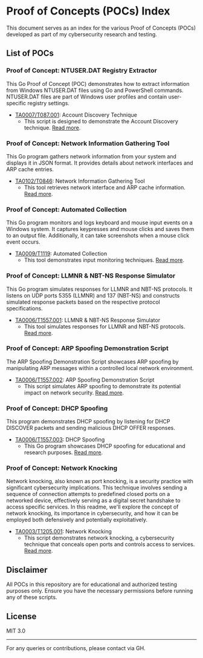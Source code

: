 # Proof of Concepts (POCs) Index

This document serves as an index for the various Proof of Concepts (POCs) developed as part of my cybersecurity research and testing.

## List of POCs

### Proof of Concept: NTUSER.DAT Registry Extractor

This Go Proof of Concept (POC) demonstrates how to extract information from Windows NTUSER.DAT files using Go and PowerShell commands. NTUSER.DAT files are part of Windows user profiles and contain user-specific registry settings.

- [TA0007/T087.001](./TA0007/T087.001): Account Discovery Technique
  - This script is designed to demonstrate the Account Discovery technique. [Read more](./TA0007/T087.001/readme.md).

### Proof of Concept: Network Information Gathering Tool

This Go program gathers network information from your system and displays it in JSON format. It provides details about network interfaces and ARP cache entries.

- [TA0102/T0846](./TA0102/T0846): Network Information Gathering Tool
  - This tool retrieves network interface and ARP cache information. [Read more](./TA0102/T0846/readme.md).

### Proof of Concept: Automated Collection

This Go program monitors and logs keyboard and mouse input events on a Windows system. It captures keypresses and mouse clicks and saves them to an output file. Additionally, it can take screenshots when a mouse click event occurs.

- [TA0009/T1119](./TA0009/T1119/readme.md): Automated Collection
  - This tool demonstrates input monitoring techniques. [Read more](./TA0009/T1119/readme.md).

### Proof of Concept: LLMNR & NBT-NS Response Simulator

This Go program simulates responses for LLMNR and NBT-NS protocols. It listens on UDP ports 5355 (LLMNR) and 137 (NBT-NS) and constructs simulated response packets based on the respective protocol specifications.

- [TA0006/T1557.001](./TA0006/T1557.001): LLMNR & NBT-NS Response Simulator
  - This tool simulates responses for LLMNR and NBT-NS protocols. [Read more](./TA0006/T1557.001/readme.md).

### Proof of Concept: ARP Spoofing Demonstration Script

The ARP Spoofing Demonstration Script showcases ARP spoofing by manipulating ARP messages within a controlled local network environment.

- [TA0006/T1557.002](./TA0006/T1557.002): ARP Spoofing Demonstration Script
  - This script simulates ARP spoofing to demonstrate its potential impact on network security. [Read more](./TA0006/T1557.002/readme.md).

### Proof of Concept: DHCP Spoofing

This program demonstrates DHCP spoofing by listening for DHCP DISCOVER packets and sending malicious DHCP OFFER responses.

- [TA0006/T1557.003](./TA0006/T1557.003): DHCP Spoofing
  - This Go program showcases DHCP spoofing for educational and research purposes. [Read more](./TA0006/T1557.003/readme.md).

### Proof of Concept: Network Knocking
Network knocking, also known as port knocking, is a security practice with significant cybersecurity implications. This technique involves sending a sequence of connection attempts to predefined closed ports on a networked device, effectively serving as a digital secret handshake to access specific services. In this readme, we'll explore the concept of network knocking, its importance in cybersecurity, and how it can be employed both defensively and potentially exploitatively.

- [TA0003/T1205.001](./TA0003/T1205.001): Network Knocking
  - This script demonstrates network knocking, a cybersecurity technique that conceals open ports and controls access to services. [Read more](./TA0003/T1205.001).

## Disclaimer

All POCs in this repository are for educational and authorized testing purposes only. Ensure you have the necessary permissions before running any of these scripts.

## License

MIT 3.0

---

For any queries or contributions, please contact via GH.
